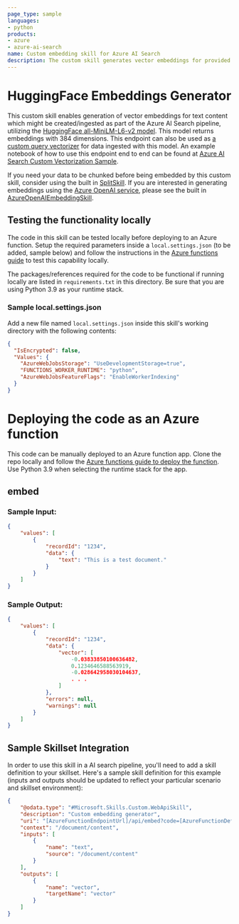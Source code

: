 ```yaml
---
page_type: sample
languages:
- python
products:
- azure
- azure-ai-search
name: Custom embedding skill for Azure AI Search
description: The custom skill generates vector embeddings for provided content with the [HuggingFace all-MiniLM-L6-v2 model](https://huggingface.co/sentence-transformers/all-MiniLM-L6-v2).
---
```


# HuggingFace Embeddings Generator

This custom skill enables generation of vector embeddings for text content which might be created/ingested as part of the Azure AI Search pipeline, utilizing the [HuggingFace all-MiniLM-L6-v2 model](https://huggingface.co/sentence-transformers/all-MiniLM-L6-v2). This model returns embeddings with 384 dimensions. This endpoint can also be used as [a custom query vectorizer](https://learn.microsoft.com/azure/search/vector-search-how-to-configure-vectorizer) for data ingested with this model. An example notebook of how to use this endpoint end to end can be found at [Azure AI Search Custom Vectorization Sample](https://github.com/Azure/cognitive-search-vector-pr/blob/main/demo-python/code/azure-search-custom-vectorization-sample.ipynb).

If you need your data to be chunked before being embedded by this custom skill, consider using the built in [SplitSkill](https://learn.microsoft.com/azure/search/cognitive-search-skill-textsplit). If you are interested in generating embeddings using the [Azure OpenAI service](https://learn.microsoft.com/azure/cognitive-services/openai/), please see the built in [AzureOpenAIEmbeddingSkill](https://learn.microsoft.com/azure/search/cognitive-search-skill-azure-openai-embedding).

## Testing the functionality locally

The code in this skill can be tested locally before deploying to an Azure function. Setup the required parameters inside a `local.settings.json` (to be added, sample below) and follow the instructions in the [Azure functions guide](https://learn.microsoft.com/azure/azure-functions/functions-develop-local) to test this capability locally.

The packages/references required for the code to be functional if running locally are listed in `requirements.txt` in this directory. Be sure that you are using Python 3.9 as your runtime stack.

### Sample local.settings.json

Add a new file named `local.settings.json` inside this skill's working directory with the following contents:

```json
{
  "IsEncrypted": false,
  "Values": {
    "AzureWebJobsStorage": "UseDevelopmentStorage=true",
    "FUNCTIONS_WORKER_RUNTIME": "python",
    "AzureWebJobsFeatureFlags": "EnableWorkerIndexing"
  }
}
```

# Deploying the code as an Azure function

This code can be manually deployed to an Azure function app. Clone the repo locally and follow the [Azure functions guide to deploy the function](https://learn.microsoft.com/azure/azure-functions/functions-develop-vs-code?tabs=python). Use Python 3.9 when selecting the runtime stack for the app.

## embed

### Sample Input:

```json
{
    "values": [
        {
            "recordId": "1234",
            "data": {
                "text": "This is a test document."
            }
        }
    ]
}

```

### Sample Output:

```json
{
    "values": [
        {
            "recordId": "1234",
            "data": {
                "vector": [
                    -0.03833850100636482,
                    0.1234646588563919,
                    -0.028642958030104637,
                    . . . 
                ]
            },
            "errors": null,
            "warnings": null
        }
    ]
}

```

## Sample Skillset Integration

In order to use this skill in a AI search pipeline, you'll need to add a skill definition to your skillset.
Here's a sample skill definition for this example (inputs and outputs should be updated to reflect your particular scenario and skillset environment):

```json
{
    "@odata.type": "#Microsoft.Skills.Custom.WebApiSkill",
    "description": "Custom embedding generator",
    "uri": "[AzureFunctionEndpointUrl]/api/embed?code=[AzureFunctionDefaultHostKey]",
    "context": "/document/content",
    "inputs": [
        {
            "name": "text",
            "source": "/document/content"
        }
    ],
    "outputs": [
        {
            "name": "vector",
            "targetName": "vector"
        }
    ]
}
```

